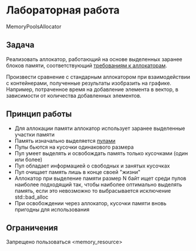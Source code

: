# Лабораторная работа
MemoryPoolsAllocator

## Задача

Реализовать аллокатор, работающий на основе выделенных заранее блоков памяти, соответствующий [требованиям к аллокаторам](https://en.cppreference.com/w/cpp/named_req/Allocator).

Произвести сравнение с стандарным аллокатором при взаимодействии с контейнерами, полученные результаты изобразить на графике. Например, потраченное время на добавление элемента в вектор, в зависимости от количества добавленных элементов.

## Принцип работы

- Для аллокации памяти аллокатор использует заранее выделенные участки памяти
- Память изначально выделяется [пулами](https://en.wikipedia.org/wiki/Memory_pool)
- Пулы бьются на кусочки одинакового размера
- Пул умеет выделять и освобождать память только кусочками (один или более)
- Пул обладает информацией о свободных и занятых кусочках
- Пул очищает память лишь в конце своей "жизни"
- Аллокатор при выделение памяти размер N байт ищет среди пулов наиболее подходящий так, чтобы наиболее оптимально выделять память, если это невозможно то выбрасывается исключение std::bad_alloc
- При освобождении через аллокатор, кусочки памяти вновь пригодны для использования

## Ограничения
Запрещено пользоваться <memory_resource>